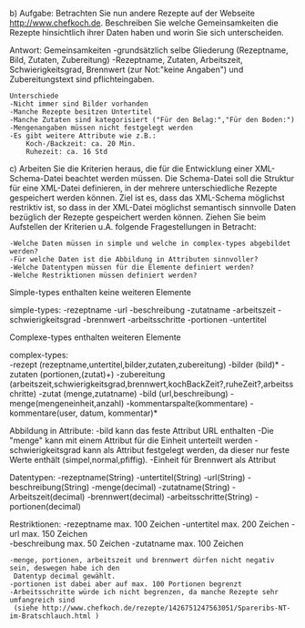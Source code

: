 
b)
Aufgabe:
	Betrachten Sie nun andere Rezepte auf der Webseite http://www.chefkoch.de. 
	Beschreiben Sie welche Gemeinsamkeiten die Rezepte hinsichtlich ihrer Daten haben und 
	worin Sie sich unterscheiden.
	
Antwort:
	Gemeinsamkeiten
	-grundsätzlich selbe Gliederung (Rezeptname, Bild, Zutaten, Zubereitung)
	-Rezeptname, Zutaten, Arbeitszeit, Schwierigkeitsgrad, Brennwert (zur Not:"keine Angaben") 
	 und Zubereitungstext sind pflichteingaben.
	
	Unterschiede
	-Nicht immer sind Bilder vorhanden
	-Manche Rezepte besitzen Untertitel
	-Manche Zutaten sind kategorisiert ("Für den Belag:","Für den Boden:")
	-Mengenangaben müssen nicht festgelegt werden
	-Es gibt weitere Attribute wie z.B.:
		Koch-/Backzeit: ca. 20 Min.	 
		Ruhezeit: ca. 16 Std
	
	
c) 
Arbeiten Sie die Kriterien heraus, die für die Entwicklung einer XML-Schema-Datei beachtet werden müssen. 
Die Schema-Datei soll die Struktur für eine XML-Datei definieren, in der mehrere unterschiedliche Rezepte 
gespeichert werden können. 
Ziel ist es, dass das XML-Schema möglichst restriktiv ist, so dass in der XML-Datei möglichst semantisch 
sinnvolle Daten bezüglich der Rezepte gespeichert werden können. Ziehen Sie beim Aufstellen der Kriterien 
u.A. folgende Fragestellungen in Betracht:

	-Welche Daten müssen in simple und welche in complex-types abgebildet werden?
	-Für welche Daten ist die Abbildung in Attributen sinnvoller?
	-Welche Datentypen müssen für die Elemente definiert werden?
	-Welche Restriktionen müssen definiert werden?

Simple-types enthalten keine weiteren Elemente
	
simple-types:
	-rezeptname 
  	-url
  	-beschreibung 
  	-zutatname 
  	-arbeitszeit 
  	-schwierigkeitsgrad 
  	-brennwert 
  	-arbeitsschritte
  	-portionen
  	-untertitel 
  	
Complexe-types enthalten weiteren Elemente
  	
complex-types:	
	-rezept (rezeptname,untertitel,bilder,zutaten,zubereitung)
  	-bilder (bild)*
  	-zutaten (portionen,(zutat)+)
  	-zubereitung (arbeitszeit,schwierigkeitsgrad,brennwert,kochBackZeit?,ruheZeit?,arbeitsschritte)
  	-zutat (menge,zutatname)
  	-bild (url,beschreibung)
  	-menge(mengeneinheit,anzahl)
  	-kommentarspalte(kommentare)
  	-kommentare(user, datum, kommentar)*
  	
Abbildung in Attribute:
	-bild kann das feste Attribut URL enthalten
	-Die "menge" kann mit einem Attribut für die Einheit unterteilt werden
	-schwierigkeitsgrad kann als Attribut festgelegt werden, da dieser nur 
	 feste Werte enthält (simpel,normal,pfiffig).
	-Einheit für Brennwert als Attribut
	
Datentypen:
	-rezeptname(String)
	-untertitel(String)
	-url(String)
	-beschreibung(String)
	-menge(decimal)
	-zutatname(String)
	-Arbeitszeit(decimal)
	-brennwert(decimal)
	-arbeitsschritte(String)
	-portionen(decimal)
	
Restriktionen:
	-rezeptname max. 100 Zeichen
	-untertitel max. 200 Zeichen
	-url max. 150 Zeichen	
	-beschreibung max. 50 Zeichen
	-zutatname max. 100 Zeichen
	
	-menge, portionen, arbeitszeit und brennwert dürfen nicht negativ sein, deswegen habe ich den 
	 Datentyp decimal gewählt.	
	-portionen ist dabei aber auf max. 100 Portionen begrenzt
	-Arbeitsschritte würde ich nicht begrenzen, da manche Rezepte sehr umfangreich sind 
	 (siehe http://www.chefkoch.de/rezepte/1426751247563051/Spareribs-NT-im-Bratschlauch.html )
  	
